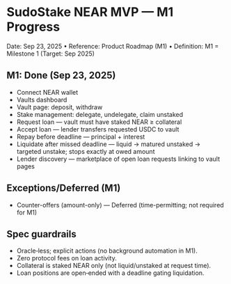 # SudoStake NEAR MVP — M1 Progress

Date: Sep 23, 2025  •  Reference: Product Roadmap (M1)  •  Definition: M1 = Milestone 1 (Target: Sep 2025)

## M1: Done (Sep 23, 2025)
- Connect NEAR wallet
- Vaults dashboard
- Vault page: deposit, withdraw
- Stake management: delegate, undelegate, claim unstaked
- Request loan — vault must have staked NEAR ≥ collateral
- Accept loan — lender transfers requested USDC to vault
- Repay before deadline — principal + interest
- Liquidate after missed deadline — liquid → matured unstaked → targeted unstake; stops exactly at owed amount
- Lender discovery — marketplace of open loan requests linking to vault pages

## Exceptions/Deferred (M1)
- Counter-offers (amount-only) — Deferred (time-permitting; not required for M1)

## Spec guardrails
- Oracle‑less; explicit actions (no background automation in M1).
- Zero protocol fees on loan activity.
- Collateral is staked NEAR only (not liquid/unstaked at request time).
- Loan positions are open‑ended with a deadline gating liquidation.
